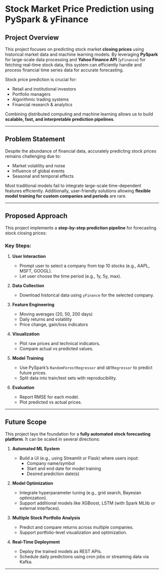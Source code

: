 # Stock Market Price Prediction using PySpark & yFinance

## Project Overview

This project focuses on predicting stock market **closing prices** using historical market data and machine learning models. By leveraging **PySpark** for large-scale data processing and **Yahoo Finance API** (`yFinance`) for fetching real-time stock data, this system can efficiently handle and process financial time series data for accurate forecasting.

Stock price prediction is crucial for:
- Retail and institutional investors
- Portfolio managers
- Algorithmic trading systems
- Financial research & analytics

Combining distributed computing and machine learning allows us to build **scalable, fast, and interpretable prediction pipelines**.

---

## Problem Statement

Despite the abundance of financial data, accurately predicting stock prices remains challenging due to:
- Market volatility and noise
- Influence of global events
- Seasonal and temporal effects

Most traditional models fail to integrate large-scale time-dependent features efficiently. Additionally, user-friendly solutions allowing **flexible model training for custom companies and periods** are rare.

---

## Proposed Approach

This project implements a **step-by-step prediction pipeline** for forecasting stock closing prices:

### Key Steps:

1. **User Interaction**
   - Prompt user to select a company from top 10 stocks (e.g., AAPL, MSFT, GOOGL).
   - Let user choose the time period (e.g., 1y, 5y, max).

2. **Data Collection**
   - Download historical data using `yFinance` for the selected company.

3. **Feature Engineering**
   - Moving averages (20, 50, 200 days)
   - Daily returns and volatility
   - Price change, gain/loss indicators

4. **Visualization**
   - Plot raw prices and technical indicators.
   - Compare actual vs predicted values.

5. **Model Training**
   - Use PySpark’s `RandomForestRegressor` and `GBTRegressor` to predict future prices.
   - Split data into train/test sets with reproducibility.

6. **Evaluation**
   - Report RMSE for each model.
   - Plot predicted vs actual prices.

---

## Future Scope

This project lays the foundation for a **fully automated stock forecasting platform**. It can be scaled in several directions:

1. **Automated ML System**
   - Build a UI (e.g., using Streamlit or Flask) where users input:
     - Company name/symbol
     - Start and end date for model training
     - Desired prediction date(s)

2. **Model Optimization**
   - Integrate hyperparameter tuning (e.g., grid search, Bayesian optimization).
   - Support additional models like XGBoost, LSTM (with Spark MLlib or external interfaces).

3. **Multiple Stock Portfolio Analysis**
   - Predict and compare returns across multiple companies.
   - Support portfolio-level visualization and optimization.

4. **Real-Time Deployment**
   - Deploy the trained models as REST APIs.
   - Schedule daily predictions using cron jobs or streaming data via Kafka.

---


